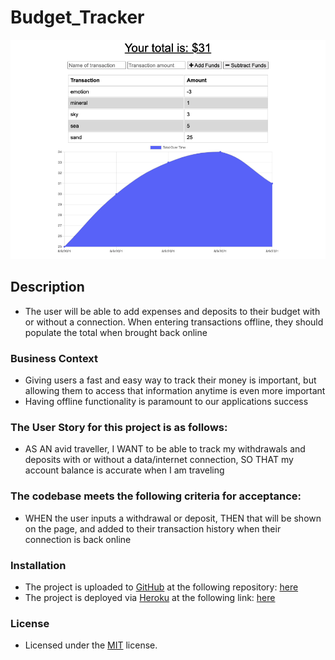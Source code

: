 # Budget_Tracker
![alt text](assets/images/screenshot.png)

## Description
- The user will be able to add expenses and deposits to their budget with or without a connection. When entering transactions offline, they should populate the total when brought back online

### Business Context
- Giving users a fast and easy way to track their money is important, but allowing them to access that information anytime is even more important
- Having offline functionality is paramount to our applications success

### The User Story for this project is as follows:
- AS AN avid traveller, I WANT to be able to track my withdrawals and deposits with or without a data/internet connection, SO THAT my account balance is accurate when I am traveling

### The codebase meets the following criteria for acceptance:
- WHEN the user inputs a withdrawal or deposit, THEN that will be shown on the page, and added to their transaction history when their connection is back online

### Installation
- The project is uploaded to [GitHub](https://github.com/) at the following repository: [here](https://github.com/sourslaw/19_Budget_Tracker)
- The project is deployed via [Heroku](https://www.heroku.com/) at the following link: [here](https://peaceful-river-57497.herokuapp.com/)

### License
- Licensed under the [MIT](https://opensource.org/licenses/mit-license.php) license.